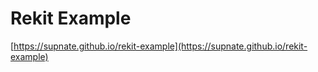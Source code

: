 Rekit Example
=====
[https://supnate.github.io/rekit-example](https://supnate.github.io/rekit-example)
